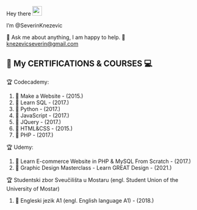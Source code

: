 <!-- 👋-->
Hey there <img src="https://media.giphy.com/media/hvRJCLFzcasrR4ia7z/giphy.gif" width="25px">
<!--Hi,--> I’m @SeverinKnezevic

💬 Ask me about anything, I am happy to help.
:email: knezevicseverin@gmail.com
    
## :scroll: My CERTIFICATIONS & COURSES :computer:
:trophy: Codecademy:  
1. :1st_place_medal:	 Make a Website - (2015.)
2. :1st_place_medal:	Learn SQL      - (2017.)
3. :1st_place_medal:	Python         - (2017.)
4. :1st_place_medal:	JavaScript     - (2017.)
5. :1st_place_medal:	JQuery         - (2017.)
6. :1st_place_medal:	HTML&CSS       - (2015.)
7. :1st_place_medal:	PHP            - (2017.)

:trophy: Udemy: 
1. :1st_place_medal:	Learn E-commerce Website in PHP & MySQL From Scratch  - (2017.)
2. :1st_place_medal:	Graphic Design Masterclass - Learn GREAT Design       - (2021.)

:trophy: Studentski zbor Sveučilišta u Mostaru (engl. Student Union of the University of Mostar) 
1. :1st_place_medal:	Engleski jezik A1 (engl. English language A1) - (2018.)
   
   
   
   
<!--- 
- 👀 I’m interested in ...
- 🌱 I’m currently learning ...
- 💞️ I’m looking to collaborate on ...
- 📫 How to reach me ...
--->
<!---
SeverinKnezevic/SeverinKnezevic is a ✨ special ✨ repository because its `README.md` (this file) appears on your GitHub profile.
You can click the Preview link to take a look at your changes.
--->
